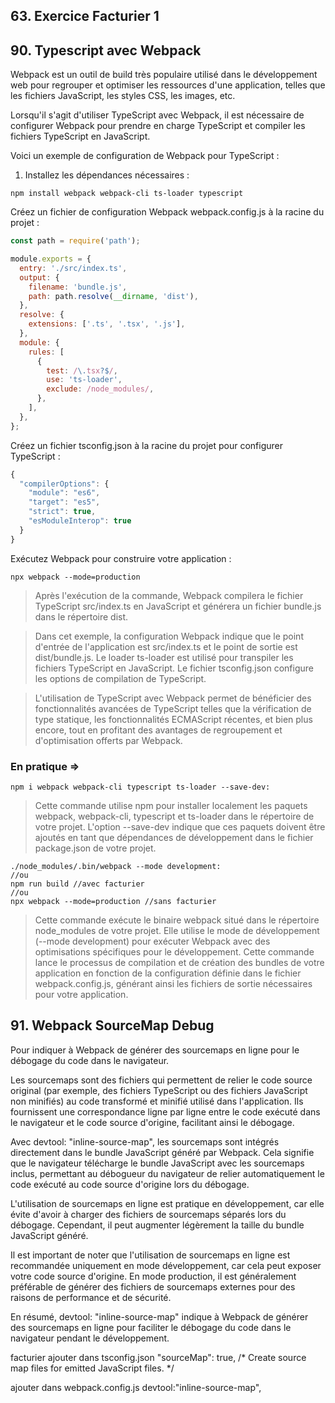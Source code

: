 ## 63. Exercice Facturier 1

## 90. Typescript avec Webpack

Webpack est un outil de build très populaire utilisé dans le développement web pour regrouper et optimiser les ressources d'une application, telles que les fichiers JavaScript, les styles CSS, les images, etc.

Lorsqu'il s'agit d'utiliser TypeScript avec Webpack, il est nécessaire de configurer Webpack pour prendre en charge TypeScript et compiler les fichiers TypeScript en JavaScript.

Voici un exemple de configuration de Webpack pour TypeScript :

1. Installez les dépendances nécessaires :
```shell
npm install webpack webpack-cli ts-loader typescript
```

Créez un fichier de configuration Webpack webpack.config.js à la racine du projet :

```javascript
const path = require('path');

module.exports = {
  entry: './src/index.ts',
  output: {
    filename: 'bundle.js',
    path: path.resolve(__dirname, 'dist'),
  },
  resolve: {
    extensions: ['.ts', '.tsx', '.js'],
  },
  module: {
    rules: [
      {
        test: /\.tsx?$/,
        use: 'ts-loader',
        exclude: /node_modules/,
      },
    ],
  },
};
```

Créez un fichier tsconfig.json à la racine du projet pour configurer TypeScript :
```javascript
{
  "compilerOptions": {
    "module": "es6",
    "target": "es5",
    "strict": true,
    "esModuleInterop": true
  }
}
```
Exécutez Webpack pour construire votre application :
```terminal
npx webpack --mode=production
```

>  Après l'exécution de la commande, Webpack compilera le fichier TypeScript src/index.ts en JavaScript et générera un fichier bundle.js dans le répertoire dist.

>  Dans cet exemple, la configuration Webpack indique que le point d'entrée de l'application est src/index.ts et le point de sortie est dist/bundle.js. Le loader ts-loader est utilisé pour transpiler les fichiers TypeScript en JavaScript. Le fichier tsconfig.json configure les options de compilation de TypeScript.

>  L'utilisation de TypeScript avec Webpack permet de bénéficier des fonctionnalités avancées de TypeScript telles que la vérification de type statique, les fonctionnalités ECMAScript récentes, et bien plus encore, tout en profitant des avantages de regroupement et d'optimisation offerts par Webpack.


### En pratique =>
```terminal
npm i webpack webpack-cli typescript ts-loader --save-dev: 
```
> Cette commande utilise npm pour installer localement les paquets webpack, webpack-cli, typescript et ts-loader dans le répertoire de votre projet. L'option --save-dev indique que ces paquets doivent être ajoutés en tant que dépendances de développement dans le fichier package.json de votre projet.

```terminal
./node_modules/.bin/webpack --mode development: 
//ou
npm run build //avec facturier
//ou
npx webpack --mode=production //sans facturier
```
> Cette commande exécute le binaire webpack situé dans le répertoire node_modules de votre projet. Elle utilise le mode de développement (--mode development) pour exécuter Webpack avec des optimisations spécifiques pour le développement. Cette commande lance le processus de compilation et de création des bundles de votre application en fonction de la configuration définie dans le fichier webpack.config.js, générant ainsi les fichiers de sortie nécessaires pour votre application.


## 91. Webpack SourceMap Debug
Pour indiquer à Webpack de générer des sourcemaps en ligne pour le débogage du code dans le navigateur.

Les sourcemaps sont des fichiers qui permettent de relier le code source original (par exemple, des fichiers TypeScript ou des fichiers JavaScript non minifiés) au code transformé et minifié utilisé dans l'application. Ils fournissent une correspondance ligne par ligne entre le code exécuté dans le navigateur et le code source d'origine, facilitant ainsi le débogage.

Avec devtool: "inline-source-map", les sourcemaps sont intégrés directement dans le bundle JavaScript généré par Webpack. Cela signifie que le navigateur télécharge le bundle JavaScript avec les sourcemaps inclus, permettant au débogueur du navigateur de relier automatiquement le code exécuté au code source d'origine lors du débogage.

L'utilisation de sourcemaps en ligne est pratique en développement, car elle évite d'avoir à charger des fichiers de sourcemaps séparés lors du débogage. Cependant, il peut augmenter légèrement la taille du bundle JavaScript généré.

Il est important de noter que l'utilisation de sourcemaps en ligne est recommandée uniquement en mode développement, car cela peut exposer votre code source d'origine. En mode production, il est généralement préférable de générer des fichiers de sourcemaps externes pour des raisons de performance et de sécurité.

En résumé, devtool: "inline-source-map" indique à Webpack de générer des sourcemaps en ligne pour faciliter le débogage du code dans le navigateur pendant le développement. 

facturier
ajouter dans tsconfig.json
     "sourceMap": true,                                /* Create source map files for emitted JavaScript files. */

ajouter dans webpack.config.js
devtool:"inline-source-map",
